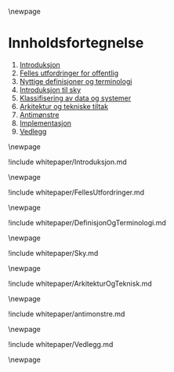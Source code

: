 \newpage
# Innholdsfortegnelse

1. [Introduksjon](Introduksjon.md)
1. [Felles utfordringer for offentlig](FellesUtfordringer.md)
1. [Nyttige definisjoner og terminologi](DefinisjonOgTerminologi.md)    
1. [Introduksjon til sky](Sky.md)    
1. [Klassifisering av data og systemer](Klassifisering.md)    
1. [Arkitektur og tekniske tiltak](ArkitekturOgTeknisk.md)    
1. [Antimønstre](antimonstre.md)
1. [Implementasjon](implementasjon.md)
1. [Vedlegg](Vedlegg.md)    


\newpage

!include whitepaper/Introduksjon.md

\newpage

!include whitepaper/FellesUtfordringer.md

\newpage

!include whitepaper/DefinisjonOgTerminologi.md

\newpage

!include whitepaper/Sky.md

\newpage

!include whitepaper/ArkitekturOgTeknisk.md

\newpage

!include whitepaper/antimonstre.md

\newpage

!include whitepaper/Vedlegg.md

\newpage